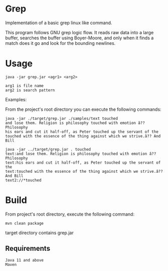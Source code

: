 # Grep    

Implementation of a basic grep linux like command.
  
This program follows GNU grep logic flow. It reads raw data into a large buffer, searches the buffer using Boyer-Moore, and only when it finds a match does it go and look for the bounding newlines.
  
# Usage  
  
    java -jar grep.jar <agr1> <arg2>  
  
    arg1 is file name
    arg2 is search pattern   
    
Examples:   
  
From the project's root directory you can execute the following commands:

    java -jar ./target/grep.jar ./samples/text touched
    and lose them. Religion is philosophy touched with emotion â?? Philosophy
    his ears and cut it half-off, as Peter touched up the servant of the
    touched with the essence of the thing against which we strive.â?? And Bill  

    java -jar ../target/grep.jar . touched
    text:and lose them. Religion is philosophy touched with emotion â?? Philosophy
    text:his ears and cut it half-off, as Peter touched up the servant of the
    text:touched with the essence of the thing against which we strive.â?? And Bill
    text2://*touched
  
# Build  
  
From project's root directory, execute the following command:
  
    mvn clean package    
    
target directory contains grep.jar   
  
## Requirements  
  
    Java 11 and above   
    Maven       
  
